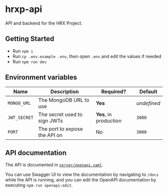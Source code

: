 # hrxp-api

API and backend for the HRX Project.

## Getting Started

- Run `npm i`
- Run `cp .env.example .env`, then open `.env` and edit the values if needed
- Run `npm run dev`

## Environment variables

| Name         | Description                   | Required?              | Default     |
| ------------ | ----------------------------- | ---------------------- | ----------- |
| `MONGO_URL`  | The MongoDB URL to use        | **Yes**                | _undefined_ |
| `JWT_SECRET` | The secret used to sign JWTs  | **Yes**, in production | `3000`      |
| `PORT`       | The port to expose the API on | No                     | `3000`      |

## API documentation

The API is documented in [`server/openapi.yaml`](https://github.com/hrxp/api/blob/master/server/openapi.yaml). 

You can use Swagger UI to view the documentation by navigating to `/docs` while the API is running, and you can edit the OpenAPI documentation by executing `npm run openapi:edit`.
